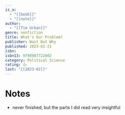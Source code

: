 ```yaml
---
is_a:
  - "[[book]]"
  - "[[note]]"
author:
  - "[[Tim Urban]]"
genre: nonfiction
title: What's Our Problem?
publisher: Wait But Why
published: 2023-02-21
isbn: 
isbn13: 9798987722602
category: Political Science
rating: 👍
last: "[[2023-02]]"
---
```

# Notes
- never finished, but the parts I did read very insightful
